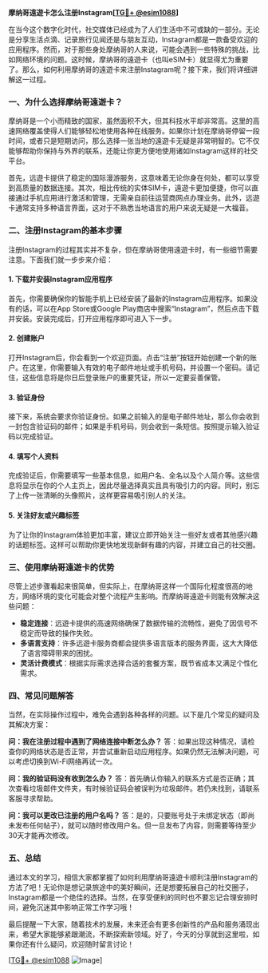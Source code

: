 **摩纳哥遠遊卡怎么注册Instagram[[TG💪+ @esim1088](https://t.me/s/esim1088)]**

在当今这个数字化时代，社交媒体已经成为了人们生活中不可或缺的一部分。无论是分享生活点滴、记录旅行见闻还是与朋友互动，Instagram都是一款备受欢迎的应用程序。然而，对于那些身处摩纳哥的人来说，可能会遇到一些特殊的挑战，比如网络环境的问题。这时候，摩纳哥的遠遊卡（也叫eSIM卡）就显得尤为重要了。那么，如何利用摩纳哥的遠遊卡来注册Instagram呢？接下来，我们将详细讲解这一过程。

### 一、为什么选择摩纳哥遠遊卡？

摩纳哥是一个小而精致的国家，虽然面积不大，但其科技水平却非常高。这里的高速网络覆盖使得人们能够轻松地使用各种在线服务。如果你计划在摩纳哥停留一段时间，或者只是短期访问，那么选择一张当地的遠遊卡无疑是非常明智的。它不仅能够帮助你保持与外界的联系，还能让你更方便地使用诸如Instagram这样的社交平台。

首先，远遊卡提供了稳定的国际漫游服务，这意味着无论你身在何处，都可以享受到高质量的数据连接。其次，相比传统的实体SIM卡，遠遊卡更加便捷，你可以直接通过手机应用进行激活和管理，无需亲自前往运营商网点办理业务。此外，远遊卡通常支持多种语言界面，这对于不熟悉当地语言的用户来说无疑是一大福音。

### 二、注册Instagram的基本步骤

注册Instagram的过程其实并不复杂，但在摩纳哥使用遠遊卡时，有一些细节需要注意。下面我们就一步步来介绍：

#### 1. 下载并安装Instagram应用程序

首先，你需要确保你的智能手机上已经安装了最新的Instagram应用程序。如果没有的话，可以在App Store或Google Play商店中搜索“Instagram”，然后点击下载并安装。安装完成后，打开应用程序即可进入下一步。

#### 2. 创建账户

打开Instagram后，你会看到一个欢迎页面。点击“注册”按钮开始创建一个新的账户。在这里，你需要输入有效的电子邮件地址或手机号码，并设置一个密码。请记住，这些信息将是你日后登录账户的重要凭证，所以一定要妥善保管。

#### 3. 验证身份

接下来，系统会要求你验证身份。如果之前输入的是电子邮件地址，那么你会收到一封包含验证码的邮件；如果是手机号码，则会收到一条短信。按照提示输入验证码以完成验证。

#### 4. 填写个人资料

完成验证后，你需要填写一些基本信息，如用户名、全名以及个人简介等。这些信息将显示在你的个人主页上，因此尽量选择真实且具有吸引力的内容。同时，别忘了上传一张清晰的头像照片，这样更容易吸引别人的关注。

#### 5. 关注好友或兴趣标签

为了让你的Instagram体验更加丰富，建议立即开始关注一些好友或者其他感兴趣的话题标签。这样可以帮助你更快地发现新鲜有趣的内容，并建立自己的社交圈。

### 三、使用摩纳哥遠遊卡的优势

尽管上述步骤看起来很简单，但实际上，在摩纳哥这样一个国际化程度很高的地方，网络环境的变化可能会对整个流程产生影响。而摩纳哥遠遊卡则能有效解决这些问题：

- **稳定连接**：远遊卡提供的高速网络确保了数据传输的流畅性，避免了因信号不稳定而导致的操作失败。
- **多语言支持**：许多远遊卡服务商都会提供多语言版本的服务界面，这大大降低了语言障碍带来的困扰。
- **灵活计费模式**：根据实际需求选择合适的套餐方案，既节省成本又满足个性化需求。

### 四、常见问题解答

当然，在实际操作过程中，难免会遇到各种各样的问题。以下是几个常见的疑问及其解决方案：

**问：我在注册过程中遇到了网络连接中断怎么办？**
答：如果出现这种情况，请检查你的网络状态是否正常，并尝试重新启动应用程序。如果仍然无法解决问题，可以考虑切换到Wi-Fi网络再试一次。

**问：我的验证码没有收到怎么办？**
答：首先确认你输入的联系方式是否正确；其次查看垃圾邮件文件夹，有时候验证码会被误判为垃圾邮件。若仍未找到，请联系客服寻求帮助。

**问：我可以更改已注册的用户名吗？**
答：是的，只要账号处于未绑定状态（即尚未发布任何帖子），就可以随时修改用户名。但一旦发布了内容，则需要等待至少30天才能再次修改。

### 五、总结

通过本文的学习，相信大家都掌握了如何利用摩纳哥遠遊卡顺利注册Instagram的方法了吧！无论你是想记录旅途中的美好瞬间，还是想要拓展自己的社交圈子，Instagram都是一个绝佳的选择。当然，在享受便利的同时也不要忘记合理安排时间，避免沉迷其中影响正常工作学习哦！

最后提醒一下大家，随着技术的发展，未来还会有更多创新性的产品和服务涌现出来，希望大家能够紧跟潮流，不断探索新领域。好了，今天的分享就到这里啦，如果你还有什么疑问，欢迎随时留言讨论！

[[TG💪+ @esim1088](https://t.me/s/esim1088) ![Image](https://i.postimg.cc/4NQfJmqS/Snipaste-2025-05-13-00-14-12.png)]